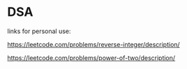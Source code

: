 # DSA


links for personal use:

https://leetcode.com/problems/reverse-integer/description/

https://leetcode.com/problems/power-of-two/description/  